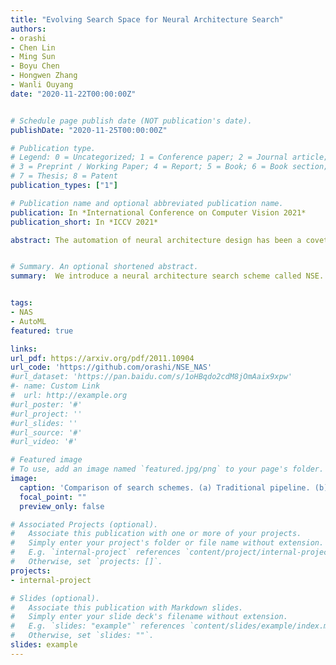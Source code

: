 ```yaml
---
title: "Evolving Search Space for Neural Architecture Search"
authors:
- orashi
- Chen Lin
- Ming Sun
- Boyu Chen
- Hongwen Zhang
- Wanli Ouyang
date: "2020-11-22T00:00:00Z"


# Schedule page publish date (NOT publication's date).
publishDate: "2020-11-25T00:00:00Z"

# Publication type.
# Legend: 0 = Uncategorized; 1 = Conference paper; 2 = Journal article;
# 3 = Preprint / Working Paper; 4 = Report; 5 = Book; 6 = Book section;
# 7 = Thesis; 8 = Patent
publication_types: ["1"]

# Publication name and optional abbreviated publication name.
publication: In *International Conference on Computer Vision 2021*
publication_short: In *ICCV 2021*

abstract: The automation of neural architecture design has been a coveted alternative to human experts. Recent works have small search space, which is easier to optimize but has a limited upper bound of the optimal solution. Extra human design is needed for those methods to propose a more suitable space with respect to the specific task and algorithm capacity. To further enhance the degree of automation for neural architecture search, we present a Neural Search-space Evolution (NSE) scheme that iteratively amplifies the results from the previous effort by maintaining an optimized search space subset. This design minimizes the necessity of a well-designed search space. We further extend the flexibility of obtainable architectures by introducing a learnable multi-branch setting. By employing the proposed method, a consistent performance gain is achieved during a progressive search over upcoming search spaces. We achieve 77.3% top-1 retrain accuracy on ImageNet with 333M FLOPs, which yielded a state-of-the-art performance among previous auto-generated architectures that do not involve knowledge distillation or weight pruning. When the latency constraint is adopted, our result also performs better than the previous best-performing mobile models with a 77.9% Top-1 retrain accuracy.


# Summary. An optional shortened abstract.
summary:  We introduce a neural architecture search scheme called NSE. It can progressively accommodate new search space while maintaining the previously obtained knowledge.


tags:
- NAS
- AutoML
featured: true

links:
url_pdf: https://arxiv.org/pdf/2011.10904
url_code: 'https://github.com/orashi/NSE_NAS'
#url_dataset: 'https://pan.baidu.com/s/1oHBqdo2cdM8jOmAaix9xpw'
#- name: Custom Link
#  url: http://example.org
#url_poster: '#'
#url_project: ''
#url_slides: ''
#url_source: '#'
#url_video: '#'

# Featured image
# To use, add an image named `featured.jpg/png` to your page's folder. 
image:
  caption: 'Comparison of search schemes. (a) Traditional pipeline. (b) Our proposed search space evolving pipeline.'
  focal_point: ""
  preview_only: false

# Associated Projects (optional).
#   Associate this publication with one or more of your projects.
#   Simply enter your project's folder or file name without extension.
#   E.g. `internal-project` references `content/project/internal-project/index.md`.
#   Otherwise, set `projects: []`.
projects:
- internal-project

# Slides (optional).
#   Associate this publication with Markdown slides.
#   Simply enter your slide deck's filename without extension.
#   E.g. `slides: "example"` references `content/slides/example/index.md`.
#   Otherwise, set `slides: ""`.
slides: example
---
```



